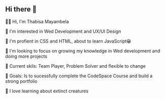 ## Hi there 👋

🙋‍♀️ Hi, I'm Thabisa Mayambela

👀 I'm interested in Wed Development and UX/UI Design

🔨 I'm profient in CSS and HTML, about to learn JavaScript😁

🌱 I'm looking to focus on growing my knowledge in Wed development and doing more projects

🧠 Current skils: Team Player, Problem Solver and flexible to change

🎯 Goals: Is to  sucessfully complete the CodeSpace Course and build a strong portfolio

🤯 I love learning about extinct creatures





